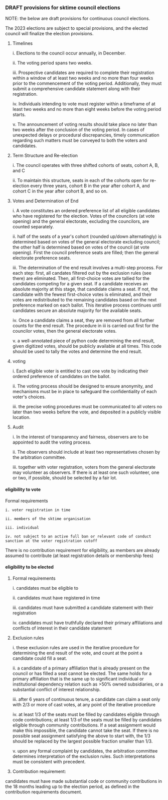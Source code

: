 ### DRAFT provisions for sktime council elections

NOTE: the below are draft provisions for continuous council elections.

The 2023 elections are subject to special provisions, and the elected council
will finalize the election provisions.


1. Timelines 

    i. Elections to the council occur annually, in December.

    ii. The voting period spans two weeks.

    iii. Prospective candidates are required to complete their registration within a window of at least two weeks and no more than four weeks prior to the commencement of the voting period. Additionally, they must submit a comprehensive candidate statement along with their registration.

    iv. Individuals intending to vote must register within a timeframe of at least two weeks and no more than eight weeks before the voting period starts.

    v. The announcement of voting results should take place no later than two weeks after the conclusion of the voting period. In cases of unexpected delays or procedural discrepancies, timely communication regarding such matters must be conveyed to both the voters and candidates.


2. Term Structure and Re-election

    i. The council operates with three shifted cohorts of seats, cohort A, B, and C

    ii. To maintain this structure, seats in each of the cohorts open for re-election every three years, cohort B in the year after cohort A, and cohort C in the year after cohort B, and so on.

3.  Votes and Determination of End 

    i. A vote constitutes an ordered preference list of all eligible candidates who have registered for the election. Votes of the councilors (at vote opening) and the general electorate, excluding the councilors, are counted separately. 

    ii. half of the seats of a year's cohort (rounded up/down alternatingly) is determined based on votes of the general electorate excluding council; the other half is determined based on votes of the council (at vote opening). First the council preference seats are filled; then the general electorate preference seats.

    iii. The determination of the end result involves a multi-step process. For each step: first, all candates filtered out by the exclusion rules (see there) are eliminated. Then, all first-choice votes are tallied for the candidates competing for a given seat. If a candidate receives an absolute majority at this stage, that candidate claims a seat. If not, the candidate with the fewest first-choice votes is eliminated, and their votes are redistributed to the remaining candidates based on the next preference marked on each ballot. This iterative process continues until candidates secure an absolute majority for the available seats.

    iv. Once a candidate claims a seat, they are removed from all further counts for the end result. The procedure in iii is carried out first for the councilor votes, then the general electorate votes.

    v. a well-annotated piece of python code determining the end result, given digitized votes, should be publicly available at all times. This code should be used to tally the votes and determine the end result.


4. voting

    i. Each eligible voter is entitled to cast one vote by indicating their ordered preference of candidates on the ballot.

    ii. The voting process should be designed to ensure anonymity, and mechanisms must be in place to safeguard the confidentiality of each voter's choices.

    iii. the precise voting procedures must be communicated to all voters no later than two weeks before the vote, and deposited in a publicly visible location.

5. Audit

    i. In the interest of transparency and fairness, observers are to be appointed to audit the voting process.

    ii. The observers should include at least two representatives chosen by the arbitration committee.

    iii. together with voter registration, voters from the general electorate may volunteer as observers. If there is at least one such volunteer, one or two, if possible, should be selected by a fair lot.


#### eligibility to vote

Formal requirements

    i. voter registration in time

    ii. members of the sktime organisation

    iii. individual 

    iv. not subject to an active full ban or relevant code of conduct sanction at the voter registration cutoff

There is no contribution requirement for eligibility, as members are already assumed to contribute (at least registration details or membership fees)

#### eligibility to be elected

1. Formal requirements

    i. candidates must be eligible to 

    ii. candidates must have registered in time

    iii. candidates must have submitted a candidate statement with their registration

    iv. candidates must have truthfully declared their primary affiliations and conflicts of interest in their candidate statement

2. Exclusion rules

    i. these exclusion rules are used in the iterative procedure for determining the end result of the vote, and count at the point a candidate could fill a seat.

    ii. a candidate of a primary affiliation that is already present on the council or has filled a seat cannot be elected. The same holds for a primary affiliation that is the same up to significant individual or institutional dependency relation such as >50% owned subsidiaries, or a substantial conflict of interest relationship.

    iii. after 6 years of continuous tenure, a candidate can claim a seat only with 2/3 or more of cast votes, at any point of the iterative procedure

    iv. at least 1/3 of the seats must be filled by candidates eligible through code contributions; at least 1/3 of the seats must be filled by candidates eligible through community contributions. If a seat assignment would make this impossible, the candidate cannot take the seat. If there is no possible seat assignment satisfying the above to start with, the 1/3 should be replaced by the largest possible fraction smaller than 1/3.

    v. upon any formal complaint by candidates, the arbitration committee determines interpretation of the exclusion rules. Such interpretations must be consistent with precedent.


3. Contribution requirement:

candidates must have made substantial code or community contributions in the 18 months leading up to the election period,
as defined in the contribution requirements document.
